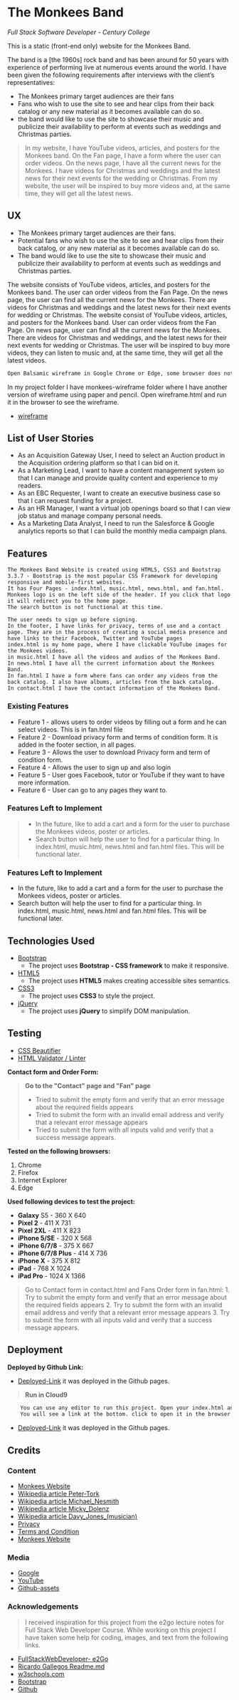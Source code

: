 # The Monkees Band 
_Full Stack Software Developer - Century College_

This is a static (front-end only) website for the Monkees Band. 

The band is a [the 1960s] rock band and has been around for 50 years with experience of performing live at numerous events around the world. 
I have been given the following requirements after interviews with the client’s representatives:
- The Monkees primary target audiences are their fans 
- Fans who wish to use the site to see and hear clips from their back catalog or any new material as it becomes available can do so.
- the band would like to use the site to showcase their music and publicize their availability to perform at events such as weddings and Christmas parties.

> In my website, I have YouTube videos, articles, and posters for the Monkees band. On the Fan page, I have a form where the user can order videos. On the news page, I have all the current news for the Monkees. I have videos for Christmas and weddings and the latest news for their next events for the wedding or Christmas.
> From my website, the user will be inspired to buy more videos and, at the same time, they will get all the latest news.

## UX
* The Monkees primary target audiences are their fans. 
* Potential fans who wish to use the site to see and hear clips from their back catalog, or any new material as it becomes available can do so.
* The band would like to use the site to showcase their music and publicize their availability to perform at events such as weddings and Christmas parties.

The website consists of YouTube videos, articles, and posters for the Monkees band. The user can order videos from the Fan Page. On the news page, the user can find all the current news for the Monkees. There are videos for Christmas and weddings and the latest news for their next events for wedding or Christmas.
The website consist of YouTube videos, articles, and posters for the Monkees band. User can order videos from the Fan Page. On news page, 
user can find all the current news for the Monkees. There are videos for Christmas and weddings, and the latest news for their next events for wedding or Christmas.
The user will be inspired to buy more videos, they can listen to music and, at the same time, they will get all the latest videos.

```sh
Open Balsamic wireframe in Google Chrome or Edge, some browser does not support this website.

```
In my project folder I have monkees-wireframe folder where I have another version of wireframe using paper and pencil.
Open wireframe.html and run it in the browser to see the wireframe.

 - [wireframe](https://balsamiq.cloud/skwqn76/pgqbr93/r2278)

## List of User Stories

- As an Acquisition Gateway User, I need to select an Auction product in the Acquisition ordering platform so that I can bid on it.
- As a Marketing Lead, I want to have a content management system so that I can manage and provide quality content and experience to my readers.
- As an EBC Requester, I want to create an executive business case so that I can request funding for a project.
- As an HR Manager, I want a virtual job openings board so that I can view job status and manage company personal needs.
- As a Marketing Data Analyst, I need to run the Salesforce & Google analytics reports so that I can build the monthly media campaign plans.

## Features

````
The Monkees Band Website is created using HTML5, CSS3 and Bootstrap 3.3.7 - Bootstrap is the most popular CSS Framework for developing responsive and mobile-first websites.
It has Four Pages - index.html, music.html, news.html, and fan.html.
Monkees logo is on the left side of the header. If you click that logo it will redirect you to the home page. 
The search button is not functional at this time.

The user needs to sign up before signing. 
In the footer, I have links for privacy, terms of use and a contact page. They are in the process of creating a social media presence and have links to their Facebook, Twitter and YouTube pages
index.html is my home page, where I have clickable YouTube images for the Monkees videos.
in music.html I have all the videos and audios of the Monkees Band.
In news.html I have all the current information about the Monkees Band.
In fan.html I have a form where fans can order any videos from the back catalog. I also have albums, articles from the back catalog.
In contact.html I have the contact information of the Monkees Band.

````
### Existing Features
- Feature 1 - allows users to order videos by filling out a form and he can select videos. This is in fan.html file
- Feature 2 - Download privacy form and terms of condition form. It is added in the footer section, in all pages.
- Feature 3 - Allows the user to download Privacy form and term of condition form.
- Feature 4 - Allows the user to sign up and also login
- Feature 5 - User goes Facebook, tutor or YouTube if they want to have more information.
- Feature 6 - User can go to any pages they want to.

### Features Left to Implement
> - In the future, like to add a cart and a form for the user to purchase the Monkees videos, poster or articles.
> - Search button will help the user to find for a particular thing. In index.html, music.html, news.html and fan.html files. This will be functional later.

### Features Left to Implement
- In the future, like to add a cart and a form for the user to purchase the Monkees videos, poster or articles.
- Search button will help the user to find for a particular thing. In index.html, music.html, news.html and fan.html files. This will be functional later.

## Technologies Used
- [Bootstrap](https://getbootstrap.com/docs/4.2/getting-started/introduction/) 
    - The project uses **Bootstrap - CSS framework** to make it responsive.
- [HTML5](https://www.w3schools.com/html/html5_intro.asp)
    - The project uses **HTML5** makes creating accessible sites semantics.
- [CSS3](https://www.w3schools.com/css/default.asp)
    - The project uses **CSS3** to style the project. 
- [jQuery](https://jquery.com)
    - The project uses **jQuery** to simplify DOM manipulation.

## Testing

- [CSS Beautifier](https://www.freeformatter.com/css-beautifier.html#ad-output)
- [HTML Validator / Linter](https://www.freeformatter.com/html-validator.html)


__Contact form and Order Form:__
> __Go to the "Contact" page and "Fan" page__
> - Tried to submit the empty form and verify that an error message about the required fields appears
> - Tried to submit the form with an invalid email address and verify that a relevant error message appears
> - Tried to submit the form with all inputs valid and verify that a success message appears.
    
__Tested on the following browsers:__

1. Chrome
1. Firefox
1. Internet Explorer
1. Edge
  
__Used following devices to test the project:__
-  __Galaxy__ S5 - 360 X 640
-  __Pixel 2__ - 411 X 731
-  __Pixel 2XL__ - 411 X 823
-  __iPhone 5/SE__ - 320 X 568
-  __iPhone 6/7/8__ - 375 X 667
-  __iPhone 6/7/8 Plus__ - 414 X 736
-  __iPhone X__ - 375 X 812 
-  __iPad__ -   768 X 1024
-  __iPad Pro__ - 1024 X 1366

> Go to Contact form in contact.html and Fans Order form in fan.html:
    1. Try to submit the empty form and verify that an error message about the required fields appears
    2. Try to submit the form with an invalid email address and verify that a relevant error message appears
    3. Try to submit the form with all inputs valid and verify that a success message appears.
    
## Deployment 

__Deployed by Github Link:__

- [Deployed-Link](https://sabrinadowla14.github.io/Project1-The-Monkees-Band/index.html) it was deployed in the Github pages.
> __Run in Cloud9__ 
```sh
    You can use any editor to run this project. Open your index.html and click run. 
    You will see a link at the bottom. click to open it in the browser.
```
- [Deployed-Link](https://sabrinadowla14.github.io/Project1-The-Monkees-Band/index.html) it was deployed in the Github pages.

## Credits

### Content
- [Monkees Website](https://www.songkick.com/artists/485568-monkees)
- [Wikipedia article Peter-Tork](https://en.wikipedia.org/wiki/Peter_Tork)
- [Wikipedia article Michael_Nesmith](https://en.wikipedia.org/wiki/Michael_Nesmith)
- [Wikipedia article Micky_Dolenz](https://en.wikipedia.org/wiki/Micky_Dolenz)
- [Wikipedia article Davy_Jones_(musician)](https://en.wikipedia.org/wiki/Davy_Jones_(musician))
- [Privacy](https://www.bbb.org/greater-san-francisco/for-businesses/toolkits1/sample-privacy-policy/)
- [Terms and Condition](http://templatelab.com/terms-and-conditions-templates/#Terms_and_Conditions_Templates) 
- [Monkees Website](https://www.monkees.com/)

### Media
- [Google](https://www.google.com/search?q=the+monkees+free+images&tbm=isch&source=hp&sa=X&ved=2ahUKEwjdqrbS46XgAhUG04MKHRvzCYUQsAR6BAgDEAE&biw=1536&bih=70)
- [YouTube](www.youtube.com)
- [Github-assets](https://github.com/Code-Institute-Org/project-assets)

### Acknowledgements

> I received inspiration for this project from the e2go lecture notes for Full Stack Web Developer Course.
> While working on this project I have taken some help for coding, images, and text from the following links.

 - [FullStackWebDeveloper- e2Go](https://courses.codeinstitute.net/program/FullstackWebDeveloper)
 - [Ricardo Gallegos Readme.md](https://github.com/VeysonD/WalkSafe/blob/master/README.md)
 - [w3schools.com](www.w3schools.com)
 - [Bootstrap](https://getbootstrap.com/docs/4.2/getting-started/introduction/) 
 - [Github](https://github.com/) 


